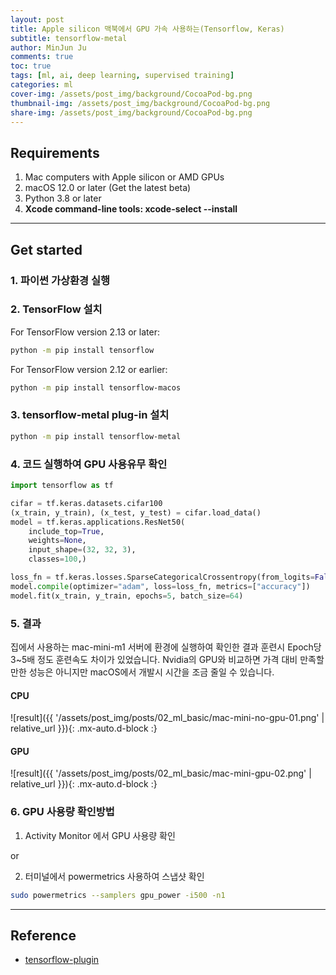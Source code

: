 ```yaml
---
layout: post
title: Apple silicon 맥북에서 GPU 가속 사용하는(Tensorflow, Keras)
subtitle: tensorflow-metal
author: MinJun Ju
comments: true 
toc: true
tags: [ml, ai, deep learning, supervised training]
categories: ml
cover-img: /assets/post_img/background/CocoaPod-bg.png
thumbnail-img: /assets/post_img/background/CocoaPod-bg.png
share-img: /assets/post_img/background/CocoaPod-bg.png
---
```


## Requirements

1. Mac computers with Apple silicon or AMD GPUs
2. macOS 12.0 or later (Get the latest beta)
3. Python 3.8 or later
4. **Xcode command-line tools: xcode-select --install**

---

## Get started 


### 1. 파이썬 가상환경 실행
### 2. TensorFlow 설치 

For TensorFlow version 2.13 or later:

```sh
python -m pip install tensorflow
```

For TensorFlow version 2.12 or earlier:

```sh
python -m pip install tensorflow-macos
```

### 3. tensorflow-metal plug-in 설치

```sh
python -m pip install tensorflow-metal
```

### 4. 코드 실행하여 GPU 사용유무 확인 

```python
import tensorflow as tf

cifar = tf.keras.datasets.cifar100
(x_train, y_train), (x_test, y_test) = cifar.load_data()
model = tf.keras.applications.ResNet50(
    include_top=True,
    weights=None,
    input_shape=(32, 32, 3),
    classes=100,)

loss_fn = tf.keras.losses.SparseCategoricalCrossentropy(from_logits=False)
model.compile(optimizer="adam", loss=loss_fn, metrics=["accuracy"])
model.fit(x_train, y_train, epochs=5, batch_size=64)
```

### 5. 결과

집에서 사용하는 mac-mini-m1 서버에 환경에 실행하여 확인한 결과 훈련시 Epoch당 3~5배 정도 훈련속도 차이가 있었습니다. 
Nvidia의 GPU와 비교하면 가격 대비 만족할만한 성능은 아니지만 macOS에서 개발시 시간을 조금 줄일 수 있습니다. 

#### CPU

![result]({{ '/assets/post_img/posts/02_ml_basic/mac-mini-no-gpu-01.png' | relative_url }}){: .mx-auto.d-block :} 

#### GPU 

![result]({{ '/assets/post_img/posts/02_ml_basic/mac-mini-gpu-02.png' | relative_url }}){: .mx-auto.d-block :} 

### 6. GPU 사용량 확인방법


1. Activity Monitor 에서 GPU 사용량 확인 

or 

2. 터미널에서 powermetrics 사용하여 스냅샷 확인 

```zsh
sudo powermetrics --samplers gpu_power -i500 -n1
```


---

## Reference

- [tensorflow-plugin](https://developer.apple.com/metal/tensorflow-plugin/ )
